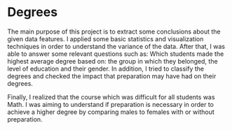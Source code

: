# Degrees
The main purpose of this project is to extract some conclusions about the given data features. I applied some basic statistics and visualization techniques in order to understand the variance of the data. After that, I was able to answer some relevant questions such as: Which students made the highest average degree based on: the group in which they belonged, the level of education and their gender. In addition, I tried to classify the degrees and checked the impact that preparation may have had on their degrees.

Finally, I realized that the course which was difficult for all students was Math.  I was aiming to understand if preparation is necessary in order to achieve a higher degree by comparing males to females with or without preparation.
